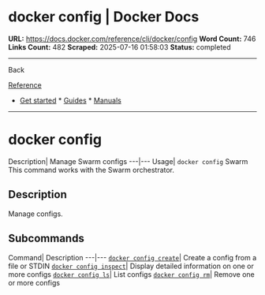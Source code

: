 # docker config | Docker Docs

**URL:** https://docs.docker.com/reference/cli/docker/config
**Word Count:** 746
**Links Count:** 482
**Scraped:** 2025-07-16 01:58:03
**Status:** completed

---

Back

[Reference](https://docs.docker.com/reference/)

  * [Get started](https://docs.docker.com/get-started/)   * [Guides](https://docs.docker.com/guides/)   * [Manuals](https://docs.docker.com/manuals/)

* * *

# docker config

Description| Manage Swarm configs   ---|---   Usage| `docker config`      Swarm This command works with the Swarm orchestrator.

## Description

Manage configs.

## Subcommands

Command| Description   ---|---   [`docker config create`](https://docs.docker.com/reference/cli/docker/config/create/)| Create a config from a file or STDIN   [`docker config inspect`](https://docs.docker.com/reference/cli/docker/config/inspect/)| Display detailed information on one or more configs   [`docker config ls`](https://docs.docker.com/reference/cli/docker/config/ls/)| List configs   [`docker config rm`](https://docs.docker.com/reference/cli/docker/config/rm/)| Remove one or more configs
